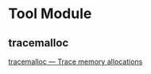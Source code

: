<!-- toc -->

# Tool Module

## tracemalloc

[tracemalloc — Trace memory allocations](https://docs.python.org/3/library/tracemalloc.html)











